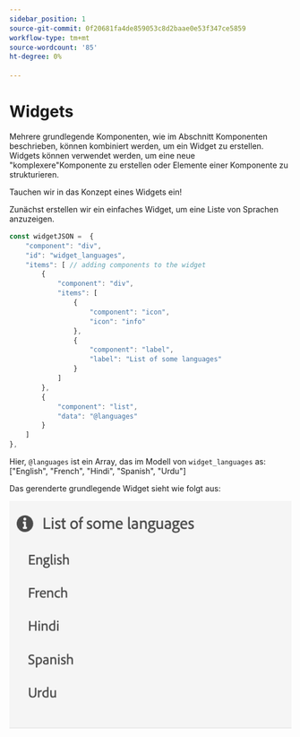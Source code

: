 ```yaml
---
sidebar_position: 1
source-git-commit: 0f20681fa4de859053c8d2baae0e53f347ce5859
workflow-type: tm+mt
source-wordcount: '85'
ht-degree: 0%

---
```




# Widgets

Mehrere grundlegende Komponenten, wie im Abschnitt Komponenten beschrieben, können kombiniert werden, um ein Widget zu erstellen.
Widgets können verwendet werden, um eine neue &quot;komplexere&quot;Komponente zu erstellen oder Elemente einer Komponente zu strukturieren.

Tauchen wir in das Konzept eines Widgets ein!

Zunächst erstellen wir ein einfaches Widget, um eine Liste von Sprachen anzuzeigen.

```js title="basicWidget.js"
const widgetJSON =  {
    "component": "div", 
    "id": "widget_languages", 
    "items": [ // adding components to the widget
        {
            "component": "div",
            "items": [
                {
                    "component": "icon",
                    "icon": "info"
                },
                {
                    "component": "label",
                    "label": "List of some languages"
                }
            ]
        },
        {
            "component": "list",
            "data": "@languages"
        }
    ]
},
```

Hier, `@languages` ist ein Array, das im Modell von `widget_languages` as: [&quot;English&quot;, &quot;French&quot;, &quot;Hindi&quot;, &quot;Spanish&quot;, &quot;Urdu&quot;]

Das gerenderte grundlegende Widget sieht wie folgt aus:

![basic_widget](imgs/basic_widget.png "Grundlegendes Widget")
